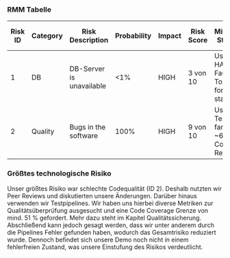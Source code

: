 ### RMM Tabelle

|Risk ID|Category|Risk Description        |Probability|Impact|Risk Score|Mitigation Strategy                                 |Indicator                   |Contingency Plan                        |Responsible|Status  |Last Modified Date|
|-------|--------|------------------------|-----------|------|----------|----------------------------------------------------|----------------------------|----------------------------------------|-----------|--------|------------------|
|1      |DB      |DB-Server is unavailable|<1%        |HIGH  |3 von 10  |Usage of HA and Fault Tolerance for better stability|no response                 |Transfer to new DB, via Transaction Logs|Manuel     |pending |11. Apr           |
|2      |Quality |Bugs in the software    |100%       |HIGH  |9 von 10  |Usage of Tests (so far ~63%), Code Reviews          |unexpected software behavior|Fix the issues                          |All        |pending |13. Juni          |

### Größtes technologische Risiko
Unser größtes Risiko war schlechte Codequalität (ID 2). Deshalb nutzten wir Peer Reviews und diskutierten unsere Änderungen. Darüber hinaus verwenden wir Testpipelines.
Wir haben uns hierbei diverse Metriken zur Qualitätsüberprüfung ausgesucht und eine Code Coverage Grenze von mind. 51 % gefordert. Mehr dazu steht im Kapitel Qualitätssicherung.
Abschließend kann jedoch gesagt werden, dass wir unter anderem durch die Pipelines Fehler gefunden haben, wodurch das Gesamtrisiko reduziert wurde. Dennoch befindet sich unsere Demo noch nicht in einem fehlerfreien Zustand, was unsere Einstufung des Risikos verdeutlicht.
